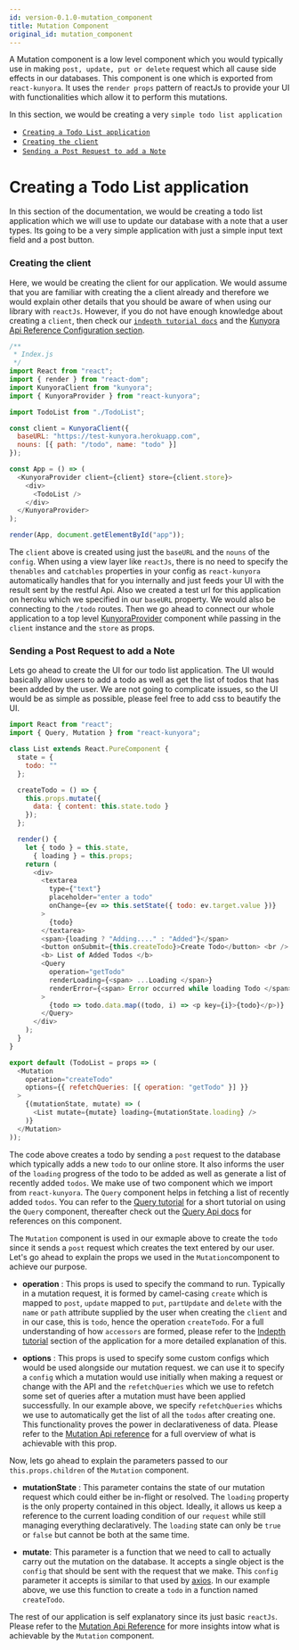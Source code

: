 ```yaml
---
id: version-0.1.0-mutation_component
title: Mutation Component
original_id: mutation_component
---
```


A Mutation component is a low level component which you would typically use in making `post, update, put or delete` request which all cause side effects in our databases. This component is one which is exported from `react-kunyora`. It uses the `render props` pattern of reactJs to provide your UI with functionalities which allow it to perform this mutations.

In this section, we would be creating a very `simple todo list application`

* [`Creating a Todo List application`](mutation_component.md#creating-a-todo-list-application)
* [`Creating the client`](mutation_component.md#creating-the-client)
* [`Sending a Post Request to add a Note`](mutation_component.md#sending-a-post-request-to-add-a-note)

# Creating a Todo List application

In this section of the documentation, we would be creating a todo list application which we will use to update our database with a note that a user types. Its going to be a very simple application with just a simple input text field and a post button.

### **Creating the client**

Here, we would be creating the client for our application. We would assume that you are familiar with creating the a client already and therefore we would explain other details that you should be aware of when using our library with `reactJs`. However, if you do not have enough knowledge about creating a `client`, then check our [`indepth tutorial docs`](kunyora_tutorial.md) and the [Kunyora Api Reference Configuration section](kunyora_api_reference.md#client-configration).

```javascript
/**
 * Index.js
 */
import React from "react";
import { render } from "react-dom";
import KunyoraClient from "kunyora";
import { KunyoraProvider } from "react-kunyora";

import TodoList from "./TodoList";

const client = KunyoraClient({
  baseURL: "https://test-kunyora.herokuapp.com",
  nouns: [{ path: "/todo", name: "todo" }]
});

const App = () => (
  <KunyoraProvider client={client} store={client.store}>
    <div>
      <TodoList />
    </div>
  </KunyoraProvider>
);

render(App, document.getElementById("app"));
```

The `client` above is created using just the `baseURL` and the `nouns` of the `config`. When using a view layer like `reactJs`, there is no need to specify the `thenables` and `catchables` properties in your config as `react-kunyora` automatically handles that for you internally and just feeds your UI with the result sent by the restful Api.
Also we created a test url for this application on heroku which we specified in our `baseURL` property. We would also be connecting to the `/todo` routes. Then we go ahead to connect our whole application to a top level [KunyoraProvider](kunyora_provider_component.md) component while passing in the `client` instance and the `store` as props.

### **Sending a Post Request to add a Note**

Lets go ahead to create the UI for our todo list application. The UI would basically allow users to add a todo as well as get the list of todos that has been added by the user. We are not going to complicate issues, so the UI would be as simple as possible, please feel free to add css to beautify the UI.

```javascript
import React from "react";
import { Query, Mutation } from "react-kunyora";

class List extends React.PureComponent {
  state = {
    todo: ""
  };

  createTodo = () => {
    this.props.mutate({
      data: { content: this.state.todo }
    });
  };

  render() {
    let { todo } = this.state,
      { loading } = this.props;
    return (
      <div>
        <textarea
          type={"text"}
          placeholder="enter a todo"
          onChange={ev => this.setState({ todo: ev.target.value })}
        >
          {todo}
        </textarea>
        <span>{loading ? "Adding...." : "Added"}</span>
        <button onSubmit={this.createTodo}>Create Todo</button> <br />
        <b> List of Added Todos </b>
        <Query
          operation="getTodo"
          renderLoading={<span> ...Loading </span>}
          renderError={<span> Error occurred while loading Todo </span>}
        >
          {todo => todo.data.map((todo, i) => <p key={i}>{todo}</p>)}
        </Query>
      </div>
    );
  }
}

export default (TodoList = props => (
  <Mutation
    operation="createTodo"
    options={{ refetchQueries: [{ operation: "getTodo" }] }}
  >
    {(mutationState, mutate) => (
      <List mutate={mutate} loading={mutationState.loading} />
    )}
  </Mutation>
));
```

The code above creates a todo by sending a `post` request to the database which typically adds a new `todo` to our online store. It also informs the user of the `loading` progress of the todo to be added as well as generate a list of recently added `todos`. We make use of two component which we import from `react-kunyora`. The `Query` component helps in fetching a list of recently added `todos`. You can refer to the [Query tutorial](query_component.md) for a short tutorial on using the `Query` component, thereafter check out the [Query Api docs](query_component_api_overview.md) for references on this component.

The `Mutation` component is used in our exmaple above to create the `todo` since it sends a `post` request which creates the text entered by our user. Let's go ahead to explain the props we used in the `Mutation`component to achieve our purpose.

* **operation** : This props is used to specify the command to run. Typically in a mutation request, it is formed by camel-casing `create` which is mapped to `post`, `update` mapped to `put`, `partUpdate` and `delete` with the `name` or `path` attribute supplied by the user when creating the `client` and in our case, this is `todo`, hence the operation `createTodo`. For a full understanding of how `accessors` are formed, please refer to the [Indepth tutorial](query_component.md) section of the application for a more detailed explanation of this.

* **options** : This props is used to specify some custom configs which would be used alongside our mutation request. we can use it to specify a `config` which a mutation would use initially when making a request or change with the API and the `refetchQueries` which we use to refetch some set of queries after a mutation must have been applied successfully. In our example above, we specify `refetchQueries` whichs we use to automatically get the list of all the `todos` after creating one. This functionality proves the power in declarativeness of data. Please refer to the [Mutation Api reference](mutation_component_api_overview.md) for a full overview of what is achievable with this prop.

Now, lets go ahead to explain the parameters passed to our `this.props.children` of the `Mutation` component.

* **mutationState** : This parameter contains the state of our mutation request which could either be in-flight or resolved. The `loading` property is the only property contained in this object. Ideally, it allows us keep a reference to the current loading condition of our `request` while still managing everything declaratively. The `loading` state can only be `true` or `false` but cannot be both at the same time.

* **mutate**: This parameter is a function that we need to call to actually carry out the mutation on the database. It accepts a single object is the `config` that should be sent with the request that we make. This `config` parameter it accepts is similar to that used by [axios](https://github.com/axios/axios/blob/master/README.md). In our example above, we use this function to create a `todo` in a function named `createTodo`.

The rest of our application is self explanatory since its just basic `reactJs`. Please refer to the [Mutation Api Reference](mutation_component_api_overview.md) for more insights intow what is achievable by the `Mutation` component.
